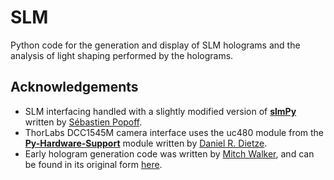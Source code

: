 # SLM
Python code for the generation and display of SLM holograms and the analysis of light shaping performed by the holograms.

## Acknowledgements
- SLM interfacing handled with a slightly modified version of [**slmPy**](https://github.com/wavefrontshaping/slmPy) written by [Sébastien Popoff](https://github.com/wavefrontshaping).
- ThorLabs DCC1545M camera interface uses the uc480 module from the [**Py-Hardware-Support**](https://github.com/ddietze/Py-Hardware-Support) module written by [Daniel R. Dietze](https://github.com/ddietze).
- Early hologram generation code was written by [Mitch Walker](https://github.com/chronodile), and can be found in its original form [here](https://github.com/chronodile/LaguerreGauss).
